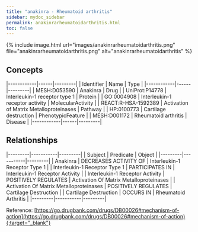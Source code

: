 ```yaml
---
title: "anakinra - Rheumatoid arthritis"
sidebar: mydoc_sidebar
permalink: anakinrarheumatoidarthritis.html
toc: false 
---
```


{% include image.html url="images/anakinrarheumatoidarthritis.png" file="anakinrarheumatoidarthritis.png" alt="anakinrarheumatoidarthritis" %}

## Concepts

|------------|------|---------|
| Identifier | Name | Type    |
|------------|------|---------|
| MESH:D053590 | Anakinra | Drug |
| UniProt:P14778 | Interleukin-1 receptor type 1 | Protein |
| GO:0004908 | Interleukin-1 receptor activity | MolecularActivity |
| REACT:R-HSA-1592389 | Activation of Matrix Metalloproteinases | Pathway |
| HP:0100773 | Cartilage destruction | PhenotypicFeature |
| MESH:D001172 | Rheumatoid arthritis | Disease |
|------------|------|---------|

## Relationships

|---------|-----------|---------|
| Subject | Predicate | Object  |
|---------|-----------|---------|
| Anakinra | DECREASES ACTIVITY OF | Interleukin-1 Receptor Type 1 |
| Interleukin-1 Receptor Type 1 | PARTICIPATES IN | Interleukin-1 Receptor Activity |
| Interleukin-1 Receptor Activity | POSITIVELY REGULATES | Activation Of Matrix Metalloproteinases |
| Activation Of Matrix Metalloproteinases | POSITIVELY REGULATES | Cartilage Destruction |
| Cartilage Destruction | OCCURS IN | Rheumatoid Arthritis |
|---------|-----------|---------|

Reference: [https://go.drugbank.com/drugs/DB00026#mechanism-of-action](https://go.drugbank.com/drugs/DB00026#mechanism-of-action){:target="_blank"}